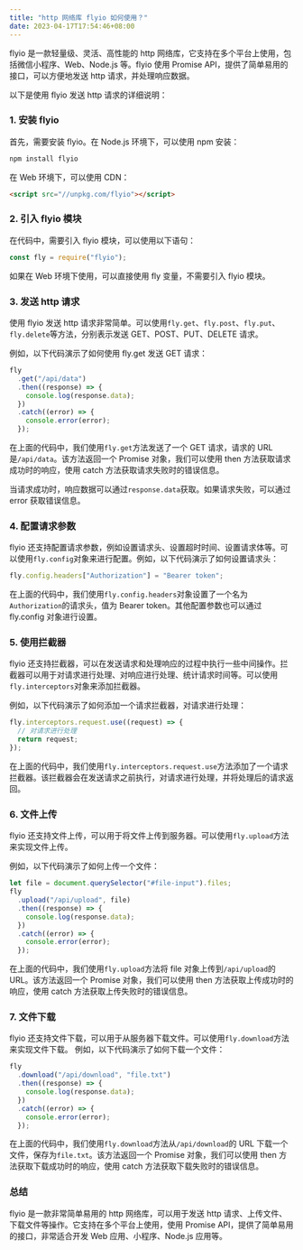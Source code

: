 ```yaml
---
title: "http 网络库 flyio 如何使用？"
date: 2023-04-17T17:54:46+08:00
---
```


flyio 是一款轻量级、灵活、高性能的 http 网络库，它支持在多个平台上使用，包括微信小程序、Web、Node.js 等。flyio 使用 Promise API，提供了简单易用的接口，可以方便地发送 http 请求，并处理响应数据。

以下是使用 flyio 发送 http 请求的详细说明：

### 1\. 安装 flyio

首先，需要安装 flyio。在 Node.js 环境下，可以使用 npm 安装：

```sh
npm install flyio
```

在 Web 环境下，可以使用 CDN：

```html
<script src="//unpkg.com/flyio"></script>
```

### 2\. 引入 flyio 模块

在代码中，需要引入 flyio 模块，可以使用以下语句：

```javascript
const fly = require("flyio");
```

如果在 Web 环境下使用，可以直接使用 fly 变量，不需要引入 flyio 模块。

### 3\. 发送 http 请求

使用 flyio 发送 http 请求非常简单。可以使用`fly.get`、`fly.post`、`fly.put`、`fly.delete`等方法，分别表示发送 GET、POST、PUT、DELETE 请求。

例如，以下代码演示了如何使用 fly.get 发送 GET 请求：

```javascript
fly
  .get("/api/data")
  .then((response) => {
    console.log(response.data);
  })
  .catch((error) => {
    console.error(error);
  });
```

在上面的代码中，我们使用`fly.get`方法发送了一个 GET 请求，请求的 URL 是`/api/data`。该方法返回一个 Promise 对象，我们可以使用 then 方法获取请求成功时的响应，使用 catch 方法获取请求失败时的错误信息。

当请求成功时，响应数据可以通过`response.data`获取。如果请求失败，可以通过 error 获取错误信息。

### 4\. 配置请求参数

flyio 还支持配置请求参数，例如设置请求头、设置超时时间、设置请求体等。可以使用`fly.config`对象来进行配置。例如，以下代码演示了如何设置请求头：

```javascript
fly.config.headers["Authorization"] = "Bearer token";
```

在上面的代码中，我们使用`fly.config.headers`对象设置了一个名为`Authorization`的请求头，值为 Bearer token。其他配置参数也可以通过 fly.config 对象进行设置。

### 5\. 使用拦截器

flyio 还支持拦截器，可以在发送请求和处理响应的过程中执行一些中间操作。拦截器可以用于对请求进行处理、对响应进行处理、统计请求时间等。可以使用`fly.interceptors`对象来添加拦截器。

例如，以下代码演示了如何添加一个请求拦截器，对请求进行处理：

```javascript
fly.interceptors.request.use((request) => {
  // 对请求进行处理
  return request;
});
```

在上面的代码中，我们使用`fly.interceptors.request.use`方法添加了一个请求拦截器。该拦截器会在发送请求之前执行，对请求进行处理，并将处理后的请求返回。

### 6\. 文件上传

flyio 还支持文件上传，可以用于将文件上传到服务器。可以使用`fly.upload`方法来实现文件上传。

例如，以下代码演示了如何上传一个文件：

```javascript
let file = document.querySelector("#file-input").files;
fly
  .upload("/api/upload", file)
  .then((response) => {
    console.log(response.data);
  })
  .catch((error) => {
    console.error(error);
  });
```

在上面的代码中，我们使用`fly.upload`方法将 file 对象上传到`/api/upload`的 URL。该方法返回一个 Promise 对象，我们可以使用 then 方法获取上传成功时的响应，使用 catch 方法获取上传失败时的错误信息。

### 7\. 文件下载

flyio 还支持文件下载，可以用于从服务器下载文件。可以使用`fly.download`方法来实现文件下载。 例如，以下代码演示了如何下载一个文件：

```javascript
fly
  .download("/api/download", "file.txt")
  .then((response) => {
    console.log(response.data);
  })
  .catch((error) => {
    console.error(error);
  });
```

在上面的代码中，我们使用`fly.download`方法从`/api/download`的 URL 下载一个文件，保存为`file.txt`。该方法返回一个 Promise 对象，我们可以使用 then 方法获取下载成功时的响应，使用 catch 方法获取下载失败时的错误信息。

### 总结

flyio 是一款非常简单易用的 http 网络库，可以用于发送 http 请求、上传文件、下载文件等操作。它支持在多个平台上使用，使用 Promise API，提供了简单易用的接口，非常适合开发 Web 应用、小程序、Node.js 应用等。
